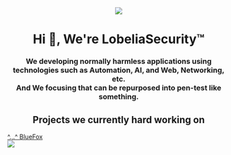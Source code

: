 <div align="center">
<img src="https://www.lobeliasecurity.com/media/logo.png">
</div>

<h1 align="center">Hi 👋, We're LobeliaSecurity™</h1>
<h3 align="center">
<div>We developing normally harmless applications using technologies such as Automation, AI, and Web, Networking, etc.</div>
<div>And We focusing that can be repurposed into pen-test like something.</div>
</h3>

<h2 align="center">Projects we currently hard working on</h2>
<a href="https://github.com/LobeliaSecurity/BlueFox">
<div>^.,.^ BlueFox</div>
<img src="https://repository-images.githubusercontent.com/589325811/c7f7aaa7-087e-4041-8abb-72b99ae5143b">
</a>
